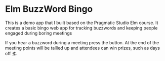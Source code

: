 # Elm BuzzWord Bingo

This is a demo app that I built based on the Pragmatic Studio Elm course. It
creates a basic bingo web app for tracking buzzwords and keeping people engaged
during boring meetings

If you hear a buzzword during a meeting press the button. At the end of the
meeting points will be tallied up and attendees can win prizes, such as days off
🏄.
